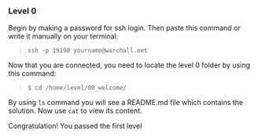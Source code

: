 ### Level 0
Begin by making a password for ssh login.
Then paste this command or write it manually on your terminal:
> `ssh -p 19198 yourname@warchall.net`

Now that you are connected, you need to locate the level 0 folder by using this command:
> `$ cd /home/level/00_welcome/`

By using `ls` command you will see a README.md file which contains the solution.
Now use `cat` to view its content.

Congratulation! You passed the first level
